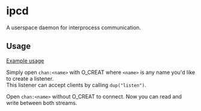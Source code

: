 # ipcd

A userspace daemon for interprocess communication.

## Usage

[Example usage](https://github.com/redox-os/chand/blob/master/examples/chan.rs)

Simply open `chan:<name>` with O_CREAT where `<name>` is any name you'd like to create a listener.  
This listener can accept clients by calling `dup("listen")`.

Open `chan:<name>` without O_CREAT to connect. Now you can read and write between both streams.
